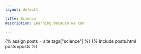 ```yaml
---
layout: default

title: Science
description: Learning because we can

---
```


{% assign posts = site.tags["science"] %}
{% include posts.html posts=posts %}

